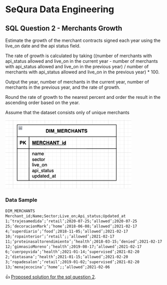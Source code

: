 
# SeQura Data Engineering

## SQL Question 2 - Merchants Growth

Estimate the growth of the merchant contracts signed each year using the live_on date and the api status field.

The rate of growth is calculated by taking ((number of merchants with api_status allowed and live_on in the current year - number
of merchants with api_status allowed and live_on in the previous year) / number of merchants with api_status allowed and
live_on in the previous year) * 100.

Output the year, number of merchants in the current year, number of merchants in the previous year, and the rate of growth.

Round the rate of growth to the nearest percent and order the result in the ascending order based on the year.

Assume that the dataset consists only of unique merchants

![sql schemas](imgs/questions_sql_2.png)

### Data Sample

```
DIM_MERCHANTS
Merchant_id;Name;Sector;Live_on;Api_status;Updated_at
1;’trajesamedida’;’retail’;2020-07-25;’allowed’;2020-07-25
25;’decoracionMark’;’home’;2018-06-08;’allowed’;2021-02-17
4;’superdiario’;’food’;2018-11-05;’allowed’;2021-02-17
10;’ropainterior’;’retail’;;’allowed’;2021-02-17
11;’proteinasaltorendimiento’;’health’;2018-03-15;’denied’;2021-02-17
12;’gimnasioMoreno’;’health’;2019-08-17;’allowed’;2021-02-17
6;’cuerpoyvida’;’health’;2021-01-14;’supervised’;2021-02-20
2;’dietasana’;’health’;2021-01-15;’allowed’;2021-02-20
3;’ropadesalon’;’retail’;2019-01-02;’supervised’;2021-02-20
13;’menajecocina’;’home’;;’allowed’;2021-02-06
```

:thumbsup: [Proposed solution for the sql question 2](SOLUTIONS_SQL_2.md).
